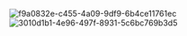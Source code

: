 ![f9a0832e-c455-4a09-9df9-6b4ce11761ec](https://user-images.githubusercontent.com/108166751/190554876-8725684e-243a-4c1c-b469-2ab00eebe633.jpg)
![3010d1b1-4e96-497f-8931-5c6bc769b3d5](https://user-images.githubusercontent.com/108166751/190554894-73015ff5-bc66-44a9-b6cc-43a07ac8be99.jpg)

